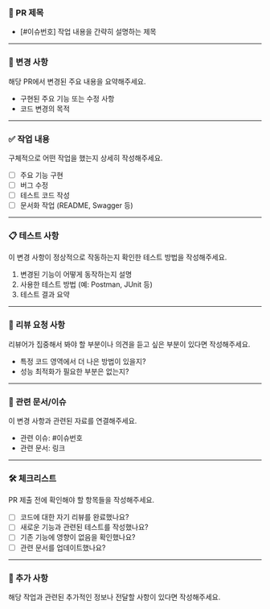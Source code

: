 ### 📝 PR 제목
- [#이슈번호] 작업 내용을 간략히 설명하는 제목

---

### 📌 변경 사항
해당 PR에서 변경된 주요 내용을 요약해주세요.
- 구현된 주요 기능 또는 수정 사항
- 코드 변경의 목적

---

### ✅ 작업 내용
구체적으로 어떤 작업을 했는지 상세히 작성해주세요.
- [ ] 주요 기능 구현
- [ ] 버그 수정
- [ ] 테스트 코드 작성
- [ ] 문서화 작업 (README, Swagger 등)

---

### 📋 테스트 사항
이 변경 사항이 정상적으로 작동하는지 확인한 테스트 방법을 작성해주세요.
1. 변경된 기능이 어떻게 동작하는지 설명
2. 사용한 테스트 방법 (예: Postman, JUnit 등)
3. 테스트 결과 요약

---

### 🤔 리뷰 요청 사항
리뷰어가 집중해서 봐야 할 부분이나 의견을 듣고 싶은 부분이 있다면 작성해주세요.
- 특정 코드 영역에서 더 나은 방법이 있을지?
- 성능 최적화가 필요한 부분은 없는지?

---

### 📂 관련 문서/이슈
이 변경 사항과 관련된 자료를 연결해주세요.
- 관련 이슈: #이슈번호
- 관련 문서: 링크

---

### 🛠 체크리스트
PR 제출 전에 확인해야 할 항목들을 작성해주세요.
- [ ] 코드에 대한 자기 리뷰를 완료했나요?
- [ ] 새로운 기능과 관련된 테스트를 작성했나요?
- [ ] 기존 기능에 영향이 없음을 확인했나요?
- [ ] 관련 문서를 업데이트했나요?

---

### 📅 추가 사항
해당 작업과 관련된 추가적인 정보나 전달할 사항이 있다면 작성해주세요.
